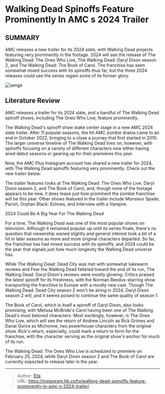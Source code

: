 # Walking Dead Spinoffs Feature Prominently In AMC s 2024 Trailer


## SUMMARY 



  AMC releases a new trailer for its 2024 slate, with Walking Dead projects featuring very prominently in the footage.   2024 will see the release of The Walking Dead: The Ones Who Live, The Walking Dead: Daryl Dixon season 2, and The Walking Dead: The Book of Carol.   The franchise has seen somewhat mixed success with its spinoffs thus far, but the three 2024 releases could see the series regain some of its former glory.  

![iamge](https://static1.srcdn.com/wordpress/wp-content/uploads/2024/01/andrew-lincoln-as-rick-grimes-with-his-head-on-a-pillow-in-the-ones-who-lives-1.jpg)

## Literature Review
AMC releases a trailer for its 2024 slate, and a handful of The Walking Dead spinoff shows, including The Ones Who Live, feature prominently.




The Walking Dead&#39;s spinoff show stake center stage in a new AMC 2024 slate trailer. After 11 popular seasons, the hit AMC zombie drama came to an end in October 2022, bringing to a close a journey that first started in 2010. The larger universe timeline of The Walking Dead lives on, however, with spinoffs focusing on a variety of different characters now either having aired debut seasons or gearing up for their premieres this year.




Now, the AMC Plus Instagram account has shared a new trailer for 2024, with The Walking Dead spinoffs featuring very prominently. Check out the new trailer below:


 

The trailer features looks at The Walking Dead: The Ones Who Live, Daryl Dixon season 2, and The Book of Carol, and, though none of the footage appears to be new, it does tease just how prominent the zombie franchise will be this year. Other shows featured in the trailer include Monsieur Spade, Parish, Orphan Black: Echoes, and Interview with a Vampire.


 2024 Could Be A Big Year For The Walking Dead 
          

For a time, The Walking Dead was one of the most popular shows on television. Although it remained popular up until its series finale, there&#39;s no question that viewership waned slightly and general interest took a bit of a hit in later seasons as more and more original characters departed. So far, the franchise has had mixed success with its spinoffs, and 2024 could be the year that signals just how much longevity the Walking Dead universe has.




While The Walking Dead: Dead City was met with somewhat lukewarm reviews and Fear the Walking Dead faltered toward the end of its run, The Walking Dead: Daryl Dixon&#39;s reviews were mostly glowing. Critics praised the latest spinoff for its freshness, with the Norman Reedus-starring show transporting the franchise to Europe with a mostly new cast. Though The Walking Dead: Dead City season 2 won&#39;t be airing in 2024, Daryl Dixon season 2 will, and it seems poised to continue the same quality of season 1.

  

The Book of Carol, which is itself a spinoff of Daryl Dixon, also looks promising, with Melissa McBride&#39;s Carol having been one of The Walking Dead&#39;s most beloved characters. Most excitingly, however, is The Ones Who Live, which will see the return of Andrew Lincoln as Rick Grimes and Danai Gurira as Michonne, two powerhouse characters from the original show. Rick&#39;s return, especially, could mark a return to form for the franchise, with the character serving as the original show&#39;s anchor for much of its run.






The Walking Dead: The Ones Who Live is scheduled to premiere on February 25, 2024, while Daryl Dixon season 2 and The Book of Carol are currently expected to release later in the year.






---

> Author: [Ella](https://instagram.hk.cn/)  
> URL: https://instagram.hk.cn/tv/walking-dead-spinoffs-feature-prominently-in-amc-s-2024-trailer/  

